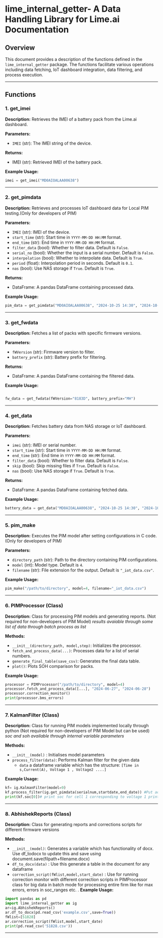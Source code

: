 # lime_internal_getter- A Data Handling Library for Lime.ai Documentation

## Overview
This document provides a description of the functions defined in the `lime_internal_getter` package. The functions facilitate various operations including data fetching, IoT dashboard integration, data filtering, and process execution.

---

## Functions

### 1. **get_imei**
**Description:** Retrieves the IMEI of a battery pack from the Lime.ai dashboard.

**Parameters:**
- `IMEI` (str): The IMEI string of the device.

**Returns:**
- IMEI (str): Retrieved IMEI of the battery pack.

**Example Usage:**
```python
imei = get_imei("MD0AIOALAA00638")
```

---

### 2. **get_pimdata**
**Description:** Retrieves and processes IoT dashboard data for Local PIM testing.(Only for developers of PIM)

**Parameters:**
- `IMEI` (str): IMEI of the device.
- `start_time` (str): Start time in `YYYY-MM-DD HH:MM` format.
- `end_time` (str): End time in `YYYY-MM-DD HH:MM` format.
- `filter_data` (bool): Whether to filter data. Default is `False`.
- `serial_no` (bool): Whether the input is a serial number. Default is `False`.
- `interpolation` (bool): Whether to interpolate data. Default is `True`.
- `period` (float): Interpolation period in seconds. Default is `0.1`.
- `nas` (bool): Use NAS storage if `True`. Default is `True`.

**Returns:**
- DataFrame: A pandas DataFrame containing processed data.

**Example Usage:**
```python
pim_data = get_pimdata("MD0AIOALAA00638", "2024-10-25 14:30", "2024-10-26 02:17")
```

---

### 3. **get_fwdata**
**Description:** Fetches a list of packs with specific firmware versions.

**Parameters:**
- `fWVersion` (str): Firmware version to filter.
- `battery_prefix` (str): Battery prefix for filtering.

**Returns:**
- DataFrame: A pandas DataFrame containing the filtered data.

**Example Usage:**
```python

fw_data = get_fwdata(fWVersion="8183D", battery_prefix="MH")
```
---

### 4. **get_data**
**Description:** Fetches battery data from NAS storage or IoT dashboard.

**Parameters:**
- `imei` (str): IMEI or serial number.
- `start_time` (str): Start time in `YYYY-MM-DD HH:MM` format.
- `end_time` (str): End time in `YYYY-MM-DD HH:MM` format.
- `filter_data` (bool): Whether to filter data. Default is `False`.
- `skip` (bool): Skip missing files if `True`. Default is `False`.
- `nas` (bool): Use NAS storage if `True`. Default is `True`.

**Returns:**
- DataFrame: A pandas DataFrame containing fetched data.

**Example Usage:**
```python
battery_data = get_data("MD0AIOALAA00638", "2024-10-25 14:30", "2024-10-26 02:17")
```

---

### 5. **pim_make**
**Description:** Executes the PIM model after setting configurations in C code.(Only for developers of PIM)

**Parameters:**
- `directory_path` (str): Path to the directory containing PIM configurations.
- `model` (int): Model type. Default is `4`.
- `filename` (str): File extension for the output. Default is `"_iot_data.csv"`.

**Example Usage:**
```python
pim_make("/path/to/directory", model=4, filename="_iot_data.csv")
```

---

### 6. **PIMProcessor** (Class)
**Description:** Class for processing PIM models and generating reports. (Not required for non-developers of PIM Model) 
*results avaiable through some list of data through batch process as list*

**Methods:**
- `__init__(directory_path, model,step)`: Initializes the processor.
- `fetch_and_process_data(...)`: Processes data for a list of serial numbers.
- `generate_final_table(save_csv)`: Generates the final data table.
- `plot()`: Plots SOH comparison for packs.

**Example Usage:**
```python
processor = PIMProcessor("/path/to/directory", model=4)
processor.fetch_and_process_data([...], "2024-06-27", "2024-06-28")
processor.correction_monitor()
print(processor.bms_errors)
```
---

### 7. **KalmanFilter** (Class)
**Description:** Class for running PIM models implemented locally through python
(Not required for non-developers of PIM Model but can be used) 
*soc and soh available through internal variable parameters*

**Methods:**
- `__init__(model)` : Initialises model parameters
- `process_filter(data)`: Performs Kalman filter for the given data
    - `data` a dataframe variable which has the structure:
    `[Time in s,Current(A), Voltage 1 , Voltage2 ....]`

**Example Usage:**
```python
kf= ig.KalmanFilter(model=9)
kf.process_filter(ig.get_pimdata(serialnum,startdate,end_date)) #Put actual parameters here
print(kf.soc[0])# print soc for cell 1 corresponding to voltage 1 print(kf.soh[0])# print soh for cell 1 corresponding to voltage 1

```
---

### 8. **AbhishekReports** (Class)
**Description:** Class for generating reports and corrections scripts for different firmware versions

**Methods:**
- `__init__(model)`: Generates a variable which has functionality of docx. Use df_todocx to update this and save using document.save(filpath+filename.docx)
- `df_to_docx(data)` : Use this generate a table in the document for any dataframe
-  `correction_script(fWlist,model,start_date)` : Use for running correction monitor with different correction scripts in PIMProcessor class for big data in batch mode for processing entire firm like for max errors, errors in soc_ranges etc. .
**Example Usage:**
```python
import pandas as pd
import lime_internal_getter as ig
ar=ig.AbhishekReports()
ar.df_to_docx(pd.read_csv('example.csv',save=True))
fWlist=[51828]
ar.correction_script(fWlist,model,start_date)
print(pd.read_csv('51828.csv'))

```
---